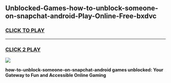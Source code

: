 
## Unblocked-Games-how-to-unblock-someone-on-snapchat-android-Play-Online-Free-bxdvc
<h3>
<a href="https://premium76.site?title=how-to-unblock-someone-on-snapchat-android&ref=26A">CLICK TO PLAY</a></h3>
<hr>

<h3>
<a href="https://premium76.site?title=how-to-unblock-someone-on-snapchat-android&ref=26A">CLICK 2 PLAY</a>
  
</h3>

<a href="https://premium76.site?title=how-to-unblock-someone-on-snapchat-android&ref=26A"><img src="https://clearcache.store/games.png"></a>


**how-to-unblock-someone-on-snapchat-android games unblocked: Your Gateway to Fun and Accessible Online Gaming**
